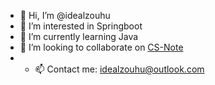 - 👋 Hi, I’m @idealzouhu
- 👀 I’m interested in Springboot
- 🌱 I’m currently learning Java 
- 💞️ I’m looking to collaborate on [CS-Note](https://github.com/idealzouhu/CS-Note)
- - 📫 Contact me: idealzouhu@outlook.com


<!---
idealzouhu/idealzouhu is a ✨ special ✨ repository because its `README.md` (this file) appears on your GitHub profile.
You can click the Preview link to take a look at your changes.
--->
